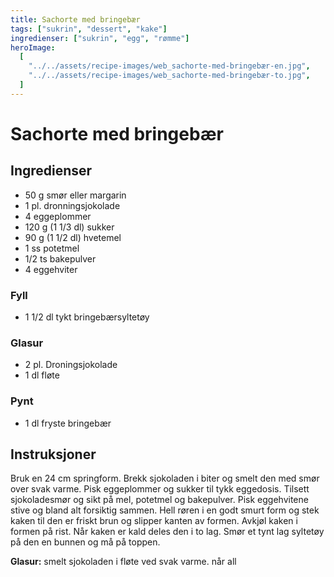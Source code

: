 ```yaml
---
title: Sachorte med bringebær
tags: ["sukrin", "dessert", "kake"]
ingredienser: ["sukrin", "egg", "rømme"]
heroImage:
  [
    "../../assets/recipe-images/web_sachorte-med-bringebær-en.jpg",
    "../../assets/recipe-images/web_sachorte-med-bringebær-to.jpg",
  ]
---
```


# Sachorte med bringebær

## Ingredienser

- 50 g smør eller margarin
- 1 pl. dronningsjokolade
- 4 eggeplommer
- 120 g (1 1/3 dl) sukker
- 90 g (1 1/2 dl) hvetemel
- 1 ss potetmel
- 1/2 ts bakepulver
- 4 eggehviter

### Fyll

- 1 1/2 dl tykt bringebærsyltetøy

### Glasur

- 2 pl. Droningsjokolade
- 1 dl fløte

### Pynt

- 1 dl fryste bringebær

## Instruksjoner

Bruk en 24 cm springform. Brekk sjokoladen i biter og smelt den med smør over svak varme. Pisk eggeplommer og sukker til tykk eggedosis. Tilsett sjokoladesmør og sikt på mel, potetmel og bakepulver. Pisk eggehvitene stive og bland alt forsiktig sammen. Hell røren i en godt smurt form og stek kaken til den er friskt brun og slipper kanten av formen. Avkjøl kaken i formen på rist. Når kaken er kald deles den i to lag. Smør et tynt lag syltetøy på den en bunnen og må på toppen.

**Glasur:** smelt sjokoladen i fløte ved svak varme. når all

